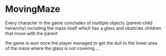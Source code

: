 # MovingMaze

Every character in the game concludes of multiple objects (parent-child heirarchy)
including the maze itself which has a glass and obsticles children that move with the parent

the game is won once the player managed to get the dull to the lower area of the maze
where the glass is not covering ...
